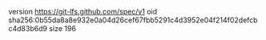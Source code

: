 version https://git-lfs.github.com/spec/v1
oid sha256:0b55da8a8e932e0a04d26cef67fbb5291c4d3952e04f214f02defcbc4d83b6d9
size 196
